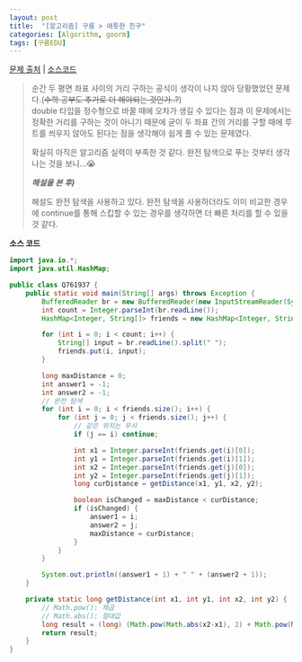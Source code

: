 ```yaml
---
layout: post
title:  "[알고리즘] 구름 > 애틋한 친구"
categories: [Algorithm, goorm]
tags: [구름EDU]
---
```


[문제 출처](https://edu.goorm.io/learn/lecture/15551/%EB%A7%A4%EC%A3%BC-%EB%B0%B0%EC%86%A1%EB%B0%9B%EB%8A%94-%EC%95%8C%EA%B3%A0%EB%A6%AC%EC%A6%98-%ED%94%84%EB%A6%AC%EB%AF%B8%EC%97%84-%EC%95%8C%EA%B3%A0%EB%A6%AC%EC%A6%98-%EC%9C%84%ED%81%B4%EB%A6%AC-%EB%B9%84%ED%83%80%EC%95%8C%EA%B3%A0-%EC%8B%9C%EC%A6%8C2/lesson/761937/09%EC%9B%94-2%EC%A3%BC%EC%B0%A8-%EC%95%A0%ED%8B%8B%ED%95%9C-%EC%B9%9C%EA%B5%AC-1) | [소스코드](https://github.com/TaeHyungK/algorithm/blob/master/src/goorm/Q761937.java)

> 순간 두 평면 좌표 사이의 거리 구하는 공식이 생각이 나지 않아 당황했었던 문제다.(~~수학 공부도 추가로 더 해야되는 것인가..?~~)
> <br>double 타입을 정수형으로 바꿀 때에 오차가 생길 수 있다는 점과 이 문제에서는 정확한 거리를 구하는 것이 아니기 때문에 굳이 두 좌표 간의 거리를 구할 때에 루트를 씌우지 않아도 된다는 점을 생각해야 쉽게 풀 수 있는 문제였다.
> 
> 확실히 아직은 알고리즘 실력이 부족한 것 같다. 완전 탐색으로 푸는 것부터 생각나는 것을 보니...😭
>
> ***해설을 본 후)***
> 
> 해설도 완전 탐색을 사용하고 있다. 완전 탐색을 사용하더라도 이미 비교한 경우에 continue를 통해 스킵할 수 있는 경우를 생각하면 더 빠른 처리를 할 수 있을 것 같다.

**소스 코드**

```java
import java.io.*;
import java.util.HashMap;

public class Q761937 {
    public static void main(String[] args) throws Exception {
        BufferedReader br = new BufferedReader(new InputStreamReader(System.in));
        int count = Integer.parseInt(br.readLine());
        HashMap<Integer, String[]> friends = new HashMap<Integer, String[]>();

        for (int i = 0; i < count; i++) {
            String[] input = br.readLine().split(" ");
            friends.put(i, input);
        }

        long maxDistance = 0;
        int answer1 = -1;
        int answer2 = -1;
        // 완전 탐색
        for (int i = 0; i < friends.size(); i++) {
            for (int j = 0; j < friends.size(); j++) {
                // 같은 위치는 무시
                if (j == i) continue;

                int x1 = Integer.parseInt(friends.get(i)[0]);
                int y1 = Integer.parseInt(friends.get(i)[1]);
                int x2 = Integer.parseInt(friends.get(j)[0]);
                int y2 = Integer.parseInt(friends.get(j)[1]);
                long curDistance = getDistance(x1, y1, x2, y2);

                boolean isChanged = maxDistance < curDistance;
                if (isChanged) {
                    answer1 = i;
                    answer2 = j;
                    maxDistance = curDistance;
                }
            }
        }

        System.out.println((answer1 + 1) + " " + (answer2 + 1));
    }

    private static long getDistance(int x1, int y1, int x2, int y2) {
        // Math.pow(): 제곱
        // Math.abs(): 절대값
        long result = (long) (Math.pow(Math.abs(x2-x1), 2) + Math.pow(Math.abs(y2-y1), 2));
        return result;
    }
}
```
